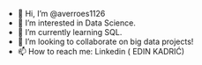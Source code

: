 - 👋 Hi, I’m @averroes1126
- 👀 I’m interested in Data Science.
- 🌱 I’m currently learning SQL.
- 💞️ I’m looking to collaborate on big data projects!
- 📫 How to reach me: Linkedin ( EDIN KADRIĆ)

<!---
averroes1126/averroes1126 is a ✨ special ✨ repository because its `README.md` (this file) appears on your GitHub profile.
You can click the Preview link to take a look at your changes.
--->
